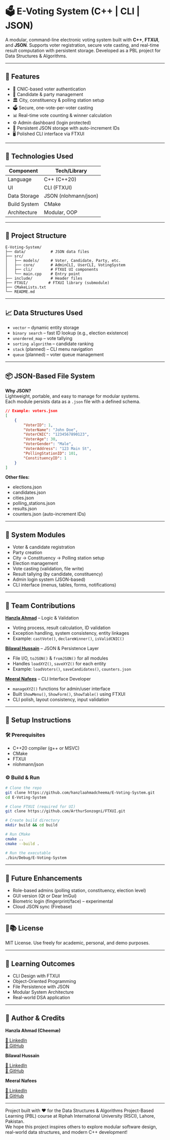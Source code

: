 # 🗳️ E-Voting System (C++ | CLI | JSON)

A modular, command-line electronic voting system built with **C++**, **FTXUI**, and **JSON**. Supports voter registration, secure vote casting, and real-time result computation with persistent storage. Developed as a PBL project for Data Structures & Algorithms.

---

## 📌 Features

- 🔐 CNIC-based voter authentication
- 🧾 Candidate & party management
- 🏛️ City, constituency & polling station setup
- 🗳️ Secure, one-vote-per-voter casting
- 📊 Real-time vote counting & winner calculation
- ⚙️ Admin dashboard (login protected)
- 💾 Persistent JSON storage with auto-increment IDs
- 🖥️ Polished CLI interface via FTXUI

---

## 🧱 Technologies Used

| Component      | Tech/Library         |
|----------------|---------------------|
| Language       | C++ (C++20)         |
| UI             | CLI (FTXUI)         |
| Data Storage   | JSON (nlohmann/json)|
| Build System   | CMake               |
| Architecture   | Modular, OOP        |

---

## 📂 Project Structure

```
E-Voting-System/
├── data/           # JSON data files
├── src/
│   ├── models/     # Voter, Candidate, Party, etc.
│   ├── core/       # AdminCLI, UserCLI, VotingSystem
│   ├── cli/        # FTXUI UI components
│   └── main.cpp    # Entry point
├── include/        # Header files
├── FTXUI/         # FTXUI library (submodule)
├── CMakeLists.txt
└── README.md
``` 

---

## 📈 Data Structures Used

- `vector` – dynamic entity storage
- `binary search` – fast ID lookup (e.g., election existence)
- `unordered_map` – vote tallying
- `sorting algorithm` – candidate ranking
- `stack` (planned) – CLI menu navigation
- `queue` (planned) – voter queue management

---

## 📦 JSON-Based File System

**Why JSON?**  
Lightweight, portable, and easy to manage for modular systems.  
Each module persists data as a `.json` file with a defined schema.

```json
// Example: voters.json
[
    {
        "VoterID": 1,
        "VoterName": "John Doe",
        "VoterCNIC": "1234567890123",
        "VoterAge": 30,
        "VoterGender": "Male",
        "VoterAddress": "123 Main St",
        "PollingStationID": 101,
        "ConstituencyID": 1
    }
]
```

**Other files:**  
- elections.json  
- candidates.json  
- cities.json  
- polling_stations.json  
- results.json  
- counters.json (auto-increment IDs)

---

## 🧩 System Modules

- Voter & candidate registration
- Party creation
- City → Constituency → Polling station setup
- Election management
- Vote casting (validation, file write)
- Result tallying (by candidate, constituency)
- Admin login system (JSON-based)
- CLI interface (menus, tables, forms, notifications)

---

## 👥 Team Contributions

**[Hanzla Ahmad](https://github.com/hanzlaahmadcheema)** – Logic & Validation  
- Voting process, result calculation,   ID validation  
- Exception handling, system consistency, entity linkages  
- Example: `castVote()`, `declareWinner()`, `isValidCNIC()`

**[Bilawal Hussain](https://github.com/bilawal-11)** – JSON & Persistence Layer  
- File I/O, `toJSON()` & `fromJSON()` for all modules  
- Handles `loadXYZ()`, `saveXYZ()` for each entity  
- Example: `loadVoters()`, `saveCandidates()`, `counters.json`

**[Meeral Nafees](https://github.com/Me-raaal)** – CLI Interface Developer  
- `manageXYZ()` functions for admin/user interface  
- Built `ShowMenu()`, `ShowForm()`, `ShowTable()` using FTXUI  
- CLI polish, layout consistency, input validation

---

## 🚀 Setup Instructions

### 🛠 Prerequisites

- C++20 compiler (g++ or MSVC)
- CMake
- FTXUI
- nlohmann/json

### ⚙️ Build & Run

```sh
# Clone the repo
git clone https://github.com/hanzlaahmadcheema/E-Voting-System.git
cd E-Voting-System

# Clone FTXUI (required for UI)
git clone https://github.com/ArthurSonzogni/FTXUI.git

# Create build directory
mkdir build && cd build

# Run CMake
cmake ..
cmake --build .

# Run the executable
./bin/Debug/E-Voting-System
```

---

## 🎯 Future Enhancements

- Role-based admins (polling station, constituency, election level)
- GUI version (Qt or Dear ImGui)
- Biometric login (fingerprint/face) – experimental
- Cloud JSON sync (Firebase)

---

## 📄📚 License
MIT License.
Use freely for academic, personal, and demo purposes.

---

## 🧠 Learning Outcomes

- CLI Design with FTXUI
- Object-Oriented Programming
- File Persistence with JSON
- Modular System Architecture
- Real-world DSA application

---

## 👋 Author & Credits
**Hanzla Ahmad (Cheemæ)**  

[🔗 LinkedIn](https://www.linkedin.com/in/hanzlaahmadcheema)  
[📁 GitHub](https://github.com/hanzlaahmadcheema)  

**Bilawal Hussain**  

[🔗 LinkedIn](https://www.linkedin.com/in/bilawal-hussain-196825345)  
[📁 GitHub](https://github.com/bilawal-11)  

**Meeral Nafees**  

[🔗 LinkedIn](https://www.linkedin.com/in/meeral-nafees-a62965310)  
[📁 GitHub](https://github.com/Me-raaal)  

---

Project built with ❤️ for the Data Structures & Algorithms Project-Based Learning (PBL) course at Riphah International University (RSCI), Lahore, Pakistan.  
We hope this project inspires others to explore modular software design, real-world data structures, and modern C++ development!